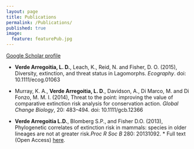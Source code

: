 ```yaml
---
layout: page
title: Publications
permalink: /Publications/
published: true
image: 
  feature: featurePub.jpg
---
```




[Google Scholar profile](https://scholar.google.com.au/citations?user=Ii0dP6kAAAAJ&hl=en)


+ **Verde Arregoitia, L. D.**, Leach, K., Reid, N. and Fisher, D. O. (2015), Diversity, extinction, and threat status in Lagomorphs. _Ecography_. doi: 10.1111/ecog.01063


+ Murray, K. A., **Verde Arregoitia, L. D**., Davidson, A., Di Marco, M. and Di Fonzo, M. M. I. (2014), Threat to the point: improving the value of comparative extinction risk analysis for conservation action. _Global Change Biology_, 20: 483–494. doi: 10.1111/gcb.12366


+ **Verde Arregoitia L.D.**, Blomberg S.P., and Fisher D.O. (2013), Phylogenetic correlates of extinction risk in mammals: species in older lineages are not at greater risk._Proc R Soc B_ 280: 20131092. * Full text (Open Access) [here](http://rspb.royalsocietypublishing.org/content/280/1765/20131092.short).
